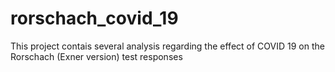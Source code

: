 # rorschach_covid_19
This project contais several analysis regarding the effect of COVID 19 on the Rorschach (Exner version) test responses
